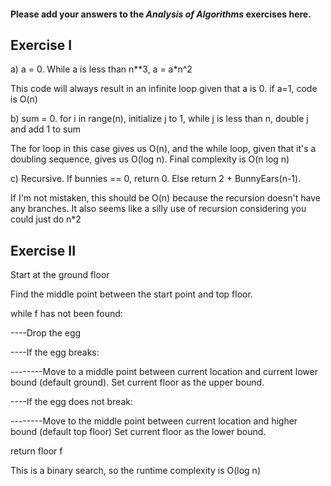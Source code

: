 #### Please add your answers to the ***Analysis of  Algorithms*** exercises here.

## Exercise I

a)
a = 0. While a is less than n**3, a = a*n^2

This code will always result in an infinite loop given that a is 0. if a=1, code is O(n)

b)
sum = 0. for i in range(n), initialize j to 1, while j is less than n, double j and add 1 to sum

The for loop in this case gives us O(n), and the while loop, given that it's a doubling sequence, gives us O(log n). Final complexity is O(n log n)

c)
Recursive. If bunnies == 0, return 0. Else return 2 + BunnyEars(n-1).

If I'm not mistaken, this should be O(n) because the recursion doesn't have any branches.
It also seems like a silly use of recursion considering you could just do n*2 

## Exercise II

Start at the ground floor

Find the middle point between the start point and top floor. 

while f has not been found:
    
----Drop the egg

----If the egg breaks:

--------Move to a middle point between current location and current lower bound (default ground). Set current floor as the upper bound.

----If the egg does not break:

--------Move to the middle point between current location and higher bound (default top floor) Set current floor as the lower bound.

return floor f 

This is a binary search, so the runtime complexity is O(log n)
